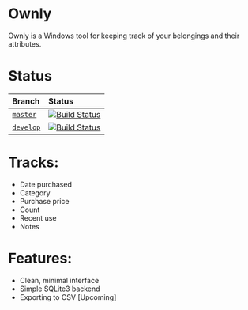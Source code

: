# Ownly
Ownly is a Windows tool for keeping track of your belongings and their attributes.

# Status
| Branch  | Status |
|:--------|:-------|
| [`master`](https://github.com/minorsecond/Ownly/tree/master)  | [![Build Status](https://ci.wardrup.me/buildStatus/icon?job=Ownly%2Fmaster)](https://ci.wardrup.me/job/Ownly/job/master/) |
| [`develop`](https://github.com/minorsecond/Ownly/tree/develop) | [![Build Status](https://ci.wardrup.me/buildStatus/icon?job=Ownly%2Fmaster)](https://ci.wardrup.me/job/Ownly/job/develop/) |

# Tracks:
- Date purchased
- Category
- Purchase price
- Count
- Recent use
- Notes

# Features:
- Clean, minimal interface
- Simple SQLite3 backend
- Exporting to CSV [Upcoming]